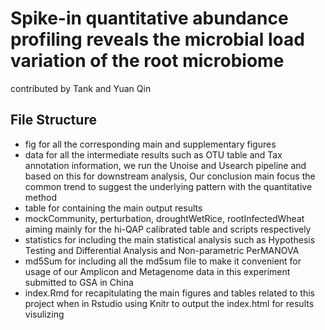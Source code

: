 # Spike-in quantitative abundance profiling reveals the microbial load  variation of the root microbiome

contributed by Tank and Yuan Qin

## File Structure 

- fig for all the corresponding main and supplementary figures 
- data for all the intermediate results such as OTU table and Tax annotation information, we run the Unoise and Usearch pipeline and based on this for downstream analysis, Our conclusion main focus the common trend to suggest the  underlying pattern with the quantitative method
- table for containing the main output results
- mockCommunity, perturbation, droughtWetRice, rootInfectedWheat aiming mainly for the hi-QAP calibrated table and scripts respectively
- statistics for including the main statistical analysis such as Hypothesis Testing and Differential Analysis and Non-parametric PerMANOVA 
- md5Sum for including all the md5sum file to make it convenient for usage of our Amplicon and Metagenome data in this experiment submitted to GSA in China
- index.Rmd for recapitulating the main figures and tables related to this project when in Rstudio using Knitr to output the index.html for results visulizing 
